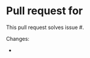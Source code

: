 # Pull request for <BRANCH NAME>

This pull request solves issue #<ISSUE>.

Changes:

- <BULLETED LIST OF CHANGES>
